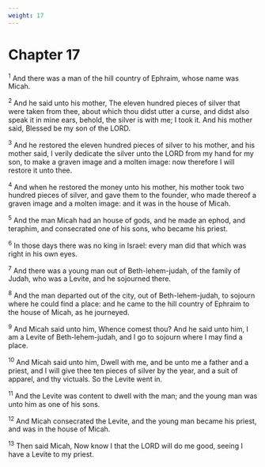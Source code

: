 ```yaml
---
weight: 17
---
```


# Chapter 17

<sup>1</sup> And there was a man of the hill country of Ephraim, whose name was Micah. 

<sup>2</sup> And he said unto his mother, The eleven hundred pieces of silver that were taken from thee, about which thou didst utter a curse, and didst also speak it in mine ears, behold, the silver is with me; I took it. And his mother said, Blessed be my son of the LORD. 

<sup>3</sup> And he restored the eleven hundred pieces of silver to his mother, and his mother said, I verily dedicate the silver unto the LORD from my hand for my son, to make a graven image and a molten image: now therefore I will restore it unto thee. 

<sup>4</sup> And when he restored the money unto his mother, his mother took two hundred pieces of silver, and gave them to the founder, who made thereof a graven image and a molten image: and it was in the house of Micah. 

<sup>5</sup> And the man Micah had an house of gods, and he made an ephod, and teraphim, and consecrated one of his sons, who became his priest. 

<sup>6</sup> In those days there was no king in Israel: every man did that which was right in his own eyes. 

<sup>7</sup> And there was a young man out of Beth-lehem-judah, of the family of Judah, who was a Levite, and he sojourned there. 

<sup>8</sup> And the man departed out of the city, out of Beth-lehem-judah, to sojourn where he could find a place: and he came to the hill country of Ephraim to the house of Micah, as he journeyed. 

<sup>9</sup> And Micah said unto him, Whence comest thou? And he said unto him, I am a Levite of Beth-lehem-judah, and I go to sojourn where I may find a place. 

<sup>10</sup> And Micah said unto him, Dwell with me, and be unto me a father and a priest, and I will give thee ten pieces of silver by the year, and a suit of apparel, and thy victuals. So the Levite went in. 

<sup>11</sup> And the Levite was content to dwell with the man; and the young man was unto him as one of his sons. 

<sup>12</sup> And Micah consecrated the Levite, and the young man became his priest, and was in the house of Micah. 

<sup>13</sup> Then said Micah, Now know I that the LORD will do me good, seeing I have a Levite to my priest. 


